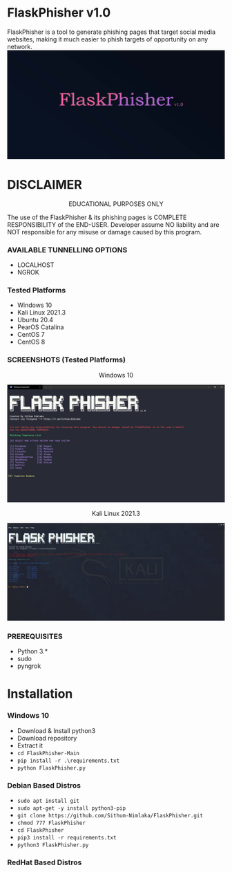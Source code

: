 # FlaskPhisher  v1.0
FlaskPhisher is a tool to generate phishing pages that target social media websites, making it much easier to phish targets of opportunity on any network.
![Main Image](https://github.com/Sithum-Nimlaka/FlaskPhisher/blob/Main/img/FlaskPhisher-Base.jpg)

# DISCLAIMER
<p align="center">EDUCATIONAL PURPOSES ONLY<p>
The use of the FlaskPhisher & its phishing pages is COMPLETE RESPONSIBILITY of the END-USER. Developer assume NO liability and are NOT responsible for any misuse or damage caused by this program.
  
### AVAILABLE TUNNELLING OPTIONS
- LOCALHOST
- NGROK

### Tested Platforms
- Windows 10
- Kali Linux 2021.3
- Ubuntu 20.4
- PearOS Catalina
- CentOS 7
- CentOS 8

### SCREENSHOTS (Tested Platforms)
<p align="center">Windows 10<p>
<img src="https://github.com/Sithum-Nimlaka/FlaskPhisher/blob/Main/img/flaskPhisher-windows.jpg"/>
<p align="center">Kali Linux 2021.3<p>
<img src="https://github.com/Sithum-Nimlaka/FlaskPhisher/blob/Main/img/flaskPhisher-kali-linux.jpg"/>
  
### PREREQUISITES

- Python 3.\*
- sudo
- pyngrok
  
# Installation

### Windows 10
  - Download & Install python3
  - Download repository
  - Extract it<br>
  - `cd FlaskPhisher-Main`<br>
  - `pip install -r .\requirements.txt`<br>
  - `python FlaskPhisher.py`<br>
### Debian Based Distros
  - `sudo apt install git`<br>
  - `sudo apt-get -y install python3-pip`<br>
  -  `git clone https://github.com/Sithum-Nimlaka/FlaskPhisher.git`<br>
  - `chmod 777 FlaskPhisher`<br>
  - `cd FlaskPhisher`<br>
  - `pip3 install -r requirements.txt`<br>
  - `python3 FlaskPhisher.py`<br>

### RedHat Based Distros
